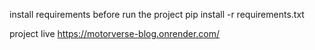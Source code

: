 install requirements before run the project
pip install -r requirements.txt 

project live
https://motorverse-blog.onrender.com/
